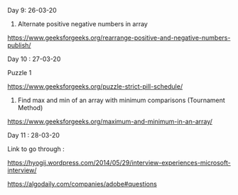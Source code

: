 Day 9: 26-03-20

1. Alternate positive negative numbers in array

https://www.geeksforgeeks.org/rearrange-positive-and-negative-numbers-publish/

Day 10 : 27-03-20

Puzzle 1

https://www.geeksforgeeks.org/puzzle-strict-pill-schedule/

1. Find max and min of an array with minimum comparisons (Tournament Method)

https://www.geeksforgeeks.org/maximum-and-minimum-in-an-array/

Day 11 : 28-03-20

Link to go through :

https://hyogij.wordpress.com/2014/05/29/interview-experiences-microsoft-interview/

https://algodaily.com/companies/adobe#questions





